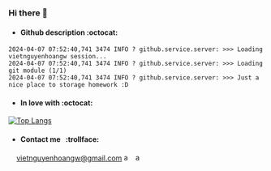 ### Hi there 👋
- #### Github description :octocat:
```
2024-04-07 07:52:40,741 3474 INFO ? github.service.server: >>> Loading vietnguyenhoangw session...
2024-04-07 07:52:40,741 3474 INFO ? github.service.server: >>> Loading git module (1/1)
2024-04-07 07:52:40,741 3474 INFO ? github.service.server: >>> Just a nice place to storage homework :D
```

- #### In love with :octocat:
<!-- [![Anurag's github stats](https://github-readme-stats.vercel.app/api?username=vietnguyenhoangw&theme=radical&show_icons=true&card_width=465)](https://github.com/anuraghazra/github-readme-stats) -->
[![Top Langs](https://github-readme-stats.vercel.app/api/top-langs/?username=vietnguyenhoangw&layout=compact&theme=radical&card_width=465)](https://github.com/anuraghazra/github-readme-stats)

- #### Contact me &nbsp; :trollface:
&nbsp;&nbsp;&nbsp;&nbsp;vietnguyenhoangw@gmail.com <img src="https://www.google.com/gmail/about/static/images/logo-gmail.png?cache=1adba63" width="15" height="15" alt="accessibility text">&nbsp;
<img src="https://upload.wikimedia.org/wikipedia/commons/thumb/6/60/Skype_logo_%282019%E2%80%93present%29.svg/220px-Skype_logo_%282019%E2%80%93present%29.svg.png" width="15" height="15" alt="accessibility text">
